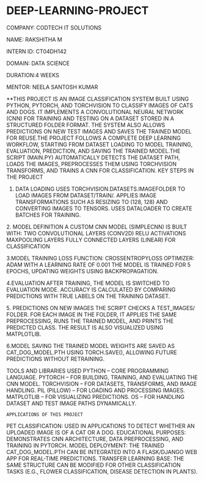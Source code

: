 # DEEP-LEARNING-PROJECT

COMPANY: CODTECH IT SOLUTIONS

NAME: RAKSHITHA M

INTERN ID: CT04DH142

DOMAIN: DATA SCIENCE

DURATION:4 WEEKS

MENTOR: NEELA SANTOSH KUMAR

**THIS PROJECT IS AN IMAGE CLASSIFICATION SYSTEM BUILT USING PYTHON, PYTORCH, AND TORCHVISION TO CLASSIFY IMAGES OF CATS AND DOGS. IT IMPLEMENTS A CONVOLUTIONAL NEURAL NETWORK (CNN) FOR TRAINING AND TESTING ON A DATASET STORED IN A STRUCTURED FOLDER FORMAT. THE SYSTEM ALSO ALLOWS PREDICTIONS ON NEW TEST IMAGES AND SAVES THE TRAINED MODEL FOR REUSE.THE PROJECT FOLLOWS A COMPLETE DEEP LEARNING WORKFLOW, STARTING FROM DATASET LOADING TO MODEL TRAINING, EVALUATION, PREDICTION, AND SAVING THE TRAINED MODEL.THE SCRIPT (MAIN.PY) AUTOMATICALLY DETECTS THE DATASET PATH, LOADS THE IMAGES, PREPROCESSES THEM USING TORCHVISION TRANSFORMS, AND TRAINS A CNN FOR CLASSIFICATION.
 KEY STEPS IN THE PROJECT
1. DATA LOADING
USES TORCHVISION.DATASETS.IMAGEFOLDER TO LOAD IMAGES FROM DATASET/TRAIN/.
APPLIES IMAGE TRANSFORMATIONS SUCH AS RESIZING TO (128, 128) AND CONVERTING IMAGES TO TENSORS.
USES DATALOADER TO CREATE BATCHES FOR TRAINING.

2️. MODEL DEFINITION
A CUSTOM CNN MODEL (SIMPLECNN) IS BUILT WITH:
TWO CONVOLUTIONAL LAYERS (CONV2D)
RELU ACTIVATIONS
MAXPOOLING LAYERS
FULLY CONNECTED LAYERS (LINEAR) FOR CLASSIFICATION

3.MODEL TRAINING
LOSS FUNCTION: CROSSENTROPYLOSS
OPTIMIZER: ADAM WITH A LEARNING RATE OF 0.001
THE MODEL IS TRAINED FOR 5 EPOCHS, UPDATING WEIGHTS USING BACKPROPAGATION.

4️.EVALUATION
AFTER TRAINING, THE MODEL IS SWITCHED TO EVALUATION MODE.
ACCURACY IS CALCULATED BY COMPARING PREDICTIONS WITH TRUE LABELS ON THE TRAINING DATASET.

5️. PREDICTIONS ON NEW IMAGES
THE SCRIPT CHECKS A TEST_IMAGES/ FOLDER.
FOR EACH IMAGE IN THE FOLDER, IT APPLIES THE SAME PREPROCESSING, RUNS THE TRAINED MODEL, AND PRINTS THE PREDICTED CLASS.
THE RESULT IS ALSO VISUALIZED USING MATPLOTLIB.

6️.MODEL SAVING
THE TRAINED MODEL WEIGHTS ARE SAVED AS CAT_DOG_MODEL.PTH USING TORCH.SAVE(), ALLOWING FUTURE PREDICTIONS WITHOUT RETRAINING.

 TOOLS AND LIBRARIES USED
PYTHON – CORE PROGRAMMING LANGUAGE.
PYTORCH – FOR BUILDING, TRAINING, AND EVALUATING THE CNN MODEL.
TORCHVISION – FOR DATASETS, TRANSFORMS, AND IMAGE HANDLING.
PIL (PILLOW) – FOR LOADING AND PROCESSING IMAGES.
MATPLOTLIB – FOR VISUALIZING PREDICTIONS.
OS – FOR HANDLING DATASET AND TEST IMAGE PATHS DYNAMICALLY.

    APPLICATIONS OF THIS PROJECT
 PET CLASSIFICATION: USED IN APPLICATIONS TO DETECT WHETHER AN UPLOADED IMAGE IS OF A CAT OR A DOG.
 EDUCATIONAL PURPOSES: DEMONSTRATES CNN ARCHITECTURE, DATA PREPROCESSING, AND TRAINING IN PYTORCH.
 MODEL DEPLOYMENT: THE TRAINED CAT_DOG_MODEL.PTH CAN BE INTEGRATED INTO A FLASK/DJANGO WEB APP FOR REAL-TIME PREDICTIONS.
 TRANSFER LEARNING BASE: THE SAME STRUCTURE CAN BE MODIFIED FOR OTHER CLASSIFICATION TASKS (E.G., FLOWER CLASSIFICATION, DISEASE DETECTION IN PLANTS).








